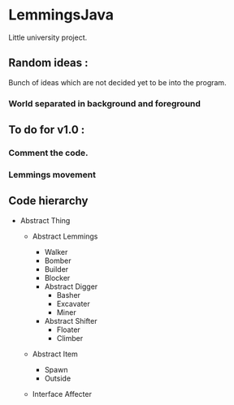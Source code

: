 # LemmingsJava
Little university project.

## Random ideas :
Bunch of ideas which are not decided yet to be into the program.
### World separated in background and foreground


## To do for v1.0 :

### Comment the code.
### Lemmings movement


## Code hierarchy

  * Abstract Thing
    * Abstract Lemmings
      * Walker
      * Bomber
      * Builder
      * Blocker
      * Abstract Digger
        * Basher
        * Excavater
        * Miner
      * Abstract Shifter
        * Floater
        * Climber
    * Abstract Item
      * Spawn
      * Outside
    
    * Interface Affecter
